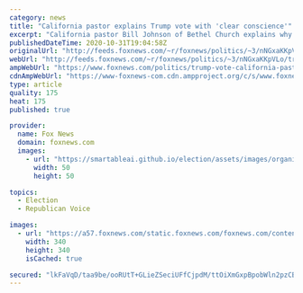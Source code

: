 ```yaml
---
category: news
title: "California pastor explains Trump vote with 'clear conscience'"
excerpt: "California pastor Bill Johnson of Bethel Church explains why he is voting for President Trump with 'confidence' after comparing his record to Joe Biden's."
publishedDateTime: 2020-10-31T19:04:58Z
originalUrl: "http://feeds.foxnews.com/~r/foxnews/politics/~3/nNGxaKKpVLo/trump-vote-california-pastor-christian-election-2020-bill-johnson"
webUrl: "http://feeds.foxnews.com/~r/foxnews/politics/~3/nNGxaKKpVLo/trump-vote-california-pastor-christian-election-2020-bill-johnson"
ampWebUrl: "https://www.foxnews.com/politics/trump-vote-california-pastor-christian-election-2020-bill-johnson.amp"
cdnAmpWebUrl: "https://www-foxnews-com.cdn.ampproject.org/c/s/www.foxnews.com/politics/trump-vote-california-pastor-christian-election-2020-bill-johnson.amp"
type: article
quality: 175
heat: 175
published: true

provider:
  name: Fox News
  domain: foxnews.com
  images:
    - url: "https://smartableai.github.io/election/assets/images/organizations/foxnews.com-50x50.jpg"
      width: 50
      height: 50

topics:
  - Election
  - Republican Voice

images:
  - url: "https://a57.foxnews.com/static.foxnews.com/foxnews.com/content/uploads/2018/09/340/340/calebparkeheadshot0622182.jpg?ve=1&tl=1"
    width: 340
    height: 340
    isCached: true

secured: "lkFaVqD/taa9be/ooRUtT+GLieZSeciUFfCjpdM/ttOiXmGxpBpobWln2pzCBUF64Lrm+rrzFw++w5JjTQvvvf07/VRLY2ftdHbpu2BhU1QgwV8teylloQhL8Y+Bl0L51/Al9yB/MRarQckMzYn7qjdlu3xSlTdrtpgfXEjzjdo9InunqKn9kbvaPAyfitEDcLDwxI37bICMqBcY+mQY2Ao001+R/KQIEk9WHsAMQHUfeMsc1tuSPN7G1uEdvQLiW9Mrw2aozVN5V0uSM/PqDfRplV6eHVxkisuE+nFbx0BMSCcusG72uasf4BuCpfwwYECwXlN6CQNY5HBz45whgXtAvdXKvASh3n/jzsjqhhY=;PLMRRNSBUWTEWOG7RUn6Rw=="
---
```


